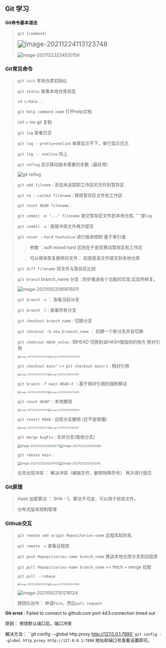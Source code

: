 ##  Git 学习 ##

#### Git命令基本语法 

> `git [command]`
>
> <img src="C:\Users\pc\AppData\Roaming\Typora\typora-user-images\image-20211224113123748.png" alt="image-20211224113123748" style="zoom:150%;" />
>
> ![image-20211223224520156](C:\Users\pc\AppData\Roaming\Typora\typora-user-images\image-20211223224520156.png)

### Git常见命令

> `git init`  本地仓库初始化
>
> `git status`  查看本地仓库状态
>
> `cd c/data`    `..`  
>
> `git help command_name` 打开help文档
>
> ctrl + ins   git 复制 

> `git log`  查看日志
>
> `git log --pretty=oneline` 单屏显示不下，单行显示日志
>
> `git log -- oneline` 同上
>
> `git reflog` 显示移动版本需要的步数（最好用）
>
> ![git reflog](C:\Users\pc\AppData\Roaming\Typora\typora-user-images\image-20210920214316517.png)

> `git add filname`     :    添加未追踪即工作区的文件到暂存区
>
> `git rm --cached filename`    :    移除暂存区文件到工作区
>
> `git reset HEAD filename`  :
>
> `git commit -m "..." filename`  提交暂存区文件到本地仓库, " "是`log`
>
> `git commit -a`   :   直接冲突文件再次提交

> `git reset --hard hashvalue`  进行版本控制 基于索引值
>
> > 参数 ：soft mixed  hard   区别在于是否移动暂存区和工作区
> >
> > 可以用来恢复删除的文件： 前提是该文件提交到本地仓库
>
> `git diff filename`  将文件与暂存区比较  

> `git branch` branch_name   分支  :   同步推进各个功能的实现,实现热修复。
>
> ![image-20210922095615511](C:\Users\pc\AppData\Roaming\Typora\typora-user-images\image-20210922095615511.png)  
>
> `git branch -v`  ： 查看当前分支    
>
> `git branch -l`  :   查看所有分支

> `git checkout branch_name`  :   切换分支
>
> `git checkout -b new_braanch_name`   ：  创建一个新分支并且切换
>
> `git chekcout HASH_value`  :   把HEAD 切换到该HASH值指向的地方   绝对引用
>
> <img src="C:\Users\pc\AppData\Roaming\Typora\typora-user-images\image-20211224000014707.png" alt="image-20211224000014707" style="zoom: 50%;" /><img src="C:\Users\pc\AppData\Roaming\Typora\typora-user-images\image-20211224000025597.png" alt="image-20211224000025597" style="zoom: 50%;" />
>
> `git checkout main^`  ==   `git checkout main~1`    :   相对引用 
>
> <img src="C:\Users\pc\AppData\Roaming\Typora\typora-user-images\image-20211224000321231.png" alt="image-20211224000321231" style="zoom: 50%;" /><img src="C:\Users\pc\AppData\Roaming\Typora\typora-user-images\image-20211224000411690.png" alt="image-20211224000411690" style="zoom: 50%;" />
>
> `git branch -f main HEAD~3 `  :   基于相对引用的强制移动
>
> <img src="C:\Users\pc\AppData\Roaming\Typora\typora-user-images\image-20211224000705121.png" alt="image-20211224000705121" style="zoom: 50%;" /><img src="C:\Users\pc\AppData\Roaming\Typora\typora-user-images\image-20211224000726441.png" alt="image-20211224000726441" style="zoom: 50%;" />

> `git reset HEAD^`  :   本地撤销 
>
> <img src="C:\Users\pc\AppData\Roaming\Typora\typora-user-images\image-20211224001552725.png" alt="image-20211224001552725" style="zoom:50%;" /><img src="C:\Users\pc\AppData\Roaming\Typora\typora-user-images\image-20211224001606583.png" alt="image-20211224001606583" style="zoom:50%;" />
>
> `git revert HEAD`  :   远程分支撤销      (还不是很懂)
>
> <img src="C:\Users\pc\AppData\Roaming\Typora\typora-user-images\image-20211224001803237.png" alt="image-20211224001803237" style="zoom:50%;" /><img src="C:\Users\pc\AppData\Roaming\Typora\typora-user-images\image-20211224001950517.png" alt="image-20211224001950517" style="zoom:50%;" />

>  `git merge bugFix`   :   合并分支(吸收分支)   
>
> <img src="C:\Users\pc\AppData\Roaming\Typora\typora-user-images\image-20211223233005477.png" alt="image-20211223233005477" style="zoom: 67%;" /><img src="C:\Users\pc\AppData\Roaming\Typora\typora-user-images\image-20211223233015385.png" alt="image-20211223233015385" style="zoom: 67%;" />
>
> `git rebase main` :
>
> <img src="C:\Users\pc\AppData\Roaming\Typora\typora-user-images\image-20211223235209735.png" alt="image-20211223235209735" style="zoom: 67%;" /><img src="C:\Users\pc\AppData\Roaming\Typora\typora-user-images\image-20211223235302115.png" alt="image-20211223235302115" style="zoom:67%;" />
>
> 合并出现冲突 ： 解决冲突（编辑文件，删除特殊符号） 再次进行提交 

### Git原理

> Hash 加密算法 ： SHA - 1，算法不可逆，可以用于校验文件。
>
> 分布式版本控制管理

### Github交互

> `git remote add origin Repositories-name`   远程库起别名
>
> `git remote -v`     查看远程库
>
> `git push Repopitiories-name branch_name`   推送本地仓库分支到远程库
>
> `git pull Repopitiories-name branch_name`   ==  fetch +  merge  拉取
>
> `git pull --rebase` 
>
> <img src="C:\Users\pc\AppData\Roaming\Typora\typora-user-images\image-20211224095215255.png" alt="image-20211224095215255" style="zoom:50%;" /><img src="C:\Users\pc\AppData\Roaming\Typora\typora-user-images\image-20211224095241584.png" alt="image-20211224095241584" style="zoom:50%;" />
>
> ![image-20210922151216124](C:\Users\pc\AppData\Roaming\Typora\typora-user-images\image-20210922151216124.png)

> 跨团队协作： 申请`Fork`，然后`pull request`

**Git errot** :  Failed to connect to github.com port 443:connection timed out

原因： 修改默认端口后，端口冲突

解决方法： ``git config --global http.proxy http://127.0.0.1:7890` `git config --global http.proxy http://127.0.0.1:7890`  地址和端口号查看设置即可。

